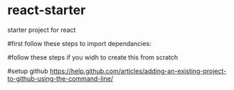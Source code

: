 # react-starter
starter project for react

#first follow these steps to import dependancies:


#follow these steps if you widh to create this from scratch

#setup github
https://help.github.com/articles/adding-an-existing-project-to-github-using-the-command-line/

